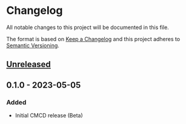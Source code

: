 # Changelog

All notable changes to this project will be documented in this file.

The format is based on [Keep a Changelog](http://keepachangelog.com/)
and this project adheres to [Semantic Versioning](http://semver.org/).

## [Unreleased]

## 0.1.0 - 2023-05-05
### Added
- Initial CMCD release (Beta)

[Unreleased]: https://github.com/bitmovin/player-web-integration-cmcd/compare/v0.1.0...HEAD
